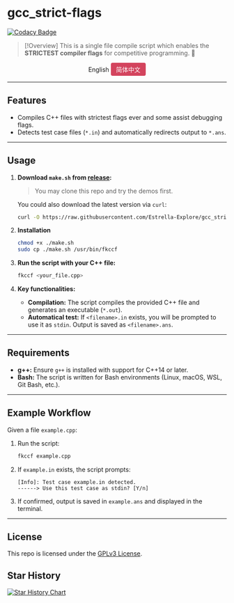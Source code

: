# **gcc_strict-flags**

[![Codacy Badge](https://app.codacy.com/project/badge/Grade/e96d8a94cfce436aa957c8fe416c9e77)](https://app.codacy.com/gh/Estrella-Explore/gcc_strict-flags/dashboard?utm_source=gh&utm_medium=referral&utm_content=&utm_campaign=Badge_grade)

> [!Overview]
> This is a single file compile script which enables the **STRICTEST compiler flags** for competitive programming. 🚀 

<div align="center">
  English 
  <a href="README_zh-CN.md"
     style="
       display: inline-block;
       padding: 5px 12px;
       font-size: 14px;
       color: white;
       background-color: #d3445e;
       border-radius: 4px;
       text-decoration: none;
     ">
    简体中文
  </a>
</div>

---

## **Features**

- Compiles C++ files with strictest flags ever and some assist debugging flags.
- Detects test case files (`*.in`) and automatically redirects output to `*.ans`.

---

## **Usage**

1. **Download `make.sh` from [release](https://github.com/Estrella-Explore/gcc_strict-flags/releases):**

    > You may clone this repo and try the demos first.
    
    You could also download the latest version via `curl`:
    ```bash
    curl -O https://raw.githubusercontent.com/Estrella-Explore/gcc_strict-flags/main/make.sh
    ```

2. **Installation**

    ```bash
    chmod +x ./make.sh
    sudo cp ./make.sh /usr/bin/fkccf
    ```

3. **Run the script with your C++ file:**

   ```bash
   fkccf <your_file.cpp>
   ```

4. **Key functionalities:**
   - **Compilation:** The script compiles the provided C++ file and generates an executable (`*.out`).
   - **Automatical test:** If `<filename>.in` exists, you will be prompted to use it as `stdin`. Output is saved as `<filename>.ans`.

---

## **Requirements**

- **g++:** Ensure `g++` is installed with support for C++14 or later.
- **Bash:** The script is written for Bash environments (Linux, macOS, WSL, Git Bash, etc.).

---

## **Example Workflow**

Given a file `example.cpp`:

1. Run the script:
   ```bash
   fkccf example.cpp
   ```

2. If `example.in` exists, the script prompts:
   ```text
   [Info]: Test case example.in detected.
   ------> Use this test case as stdin? [Y/n]
   ```

3. If confirmed, output is saved in `example.ans` and displayed in the terminal.

---

## **License**

This repo is licensed under the [GPLv3 License](./LICENCE).  


## Star History

<a href="https://star-history.com/#estrella-explore/gcc_strict-flags&Date">
 <picture>
   <source media="(prefers-color-scheme: dark)" srcset="https://api.star-history.com/svg?repos=estrella-explore/gcc_strict-flags&type=Date&theme=dark" />
   <source media="(prefers-color-scheme: light)" srcset="https://api.star-history.com/svg?repos=estrella-explore/gcc_strict-flags&type=Date" />
   <img alt="Star History Chart" src="https://api.star-history.com/svg?repos=estrella-explore/gcc_strict-flags&type=Date" />
 </picture>
</a>
